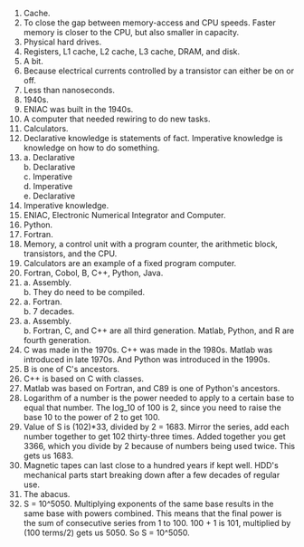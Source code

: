 1. Cache.  
2. To close the gap between memory-access and CPU speeds. Faster memory is closer to the CPU, but also smaller in capacity.  
3. Physical hard drives.  
4. Registers, L1 cache, L2 cache, L3 cache, DRAM, and disk.  
5. A bit.  
6. Because electrical currents controlled by a transistor can either be on or off.  
7. Less than nanoseconds.  
8. 1940s.  
9. ENIAC was built in the 1940s.  
10. A computer that needed rewiring to do new tasks.  
11. Calculators.  
12. Declarative knowledge is statements of fact. Imperative knowledge is knowledge on how to do something.  
13. 
	a. Declarative  
	b. Declarative  
	c. Imperative  
	d. Imperative  
	e. Declarative  
14. Imperative knowledge.  
15. ENIAC, Electronic Numerical Integrator and Computer.  
16. Python.  
17. Fortran.  
18. Memory, a control unit with a program counter, the arithmetic block, transistors, and the CPU.  
19. Calculators are an example of a fixed program computer.  
20. Fortran, Cobol, B, C++, Python, Java.  
21. 
	a. Assembly.  
	b. They do need to be compiled.  
22. 
	a. Fortran.  
	b. 7 decades.  
23. 
	a. Assembly.  
	b. Fortran, C, and C++ are all third generation. Matlab, Python, and R are fourth generation.  
24. C was made in the 1970s. C++ was made in the 1980s. Matlab was introduced in late 1970s. And Python was introduced in the 1990s.  
25. B is one of C's ancestors.  
26. C++ is based on C with classes.  
27. Matlab was based on Fortran, and C89 is one of Python's ancestors.  
28. Logarithm of a number is the power needed to apply to a certain base to equal that number. The log_10 of 100 is 2, since you need to raise the base 10 to the power of 2 to get 100.  
29. Value of S is (102)*33, divided by 2 = 1683. Mirror the series, add each number together to get 102 thirty-three times. Added together you get 3366, which you divide by 2 because of numbers being used twice. This gets us 1683.  
30. Magnetic tapes can last close to a hundred years if kept well. HDD's mechanical parts start breaking down after a few decades of regular use.  
31. The abacus.  
32. S = 10^5050. Multiplying exponents of the same base results in the same base with powers combined. This means that the final power is the sum of consecutive series from 1 to 100. 100 + 1 is 101, multiplied by (100 terms/2) gets us 5050. So S = 10^5050.
